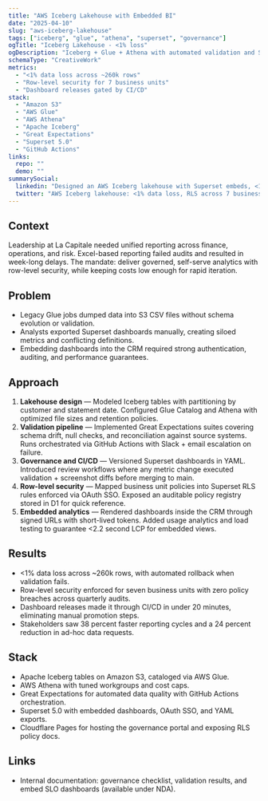 ```yaml
---
title: "AWS Iceberg Lakehouse with Embedded BI"
date: "2025-04-10"
slug: "aws-iceberg-lakehouse"
tags: ["iceberg", "glue", "athena", "superset", "governance"]
ogTitle: "Iceberg Lakehouse - <1% loss"
ogDescription: "Iceberg + Glue + Athena with automated validation and Superset 5.0 embeds."
schemaType: "CreativeWork"
metrics:
  - "<1% data loss across ~260k rows"
  - "Row-level security for 7 business units"
  - "Dashboard releases gated by CI/CD"
stack:
  - "Amazon S3"
  - "AWS Glue"
  - "AWS Athena"
  - "Apache Iceberg"
  - "Great Expectations"
  - "Superset 5.0"
  - "GitHub Actions"
links:
  repo: ""
  demo: ""
summarySocial:
  linkedin: "Designed an AWS Iceberg lakehouse with Superset embeds, <1% data loss, and RLS for 7 business units."
  twitter: "AWS Iceberg lakehouse: <1% data loss, RLS across 7 business units, dashboards deployed via CI/CD."
---
```


## Context

Leadership at La Capitale needed unified reporting across finance, operations, and risk. Excel-based reporting failed audits and resulted in week-long delays. The mandate: deliver governed, self-serve analytics with row-level security, while keeping costs low enough for rapid iteration.

## Problem

- Legacy Glue jobs dumped data into S3 CSV files without schema evolution or validation.
- Analysts exported Superset dashboards manually, creating siloed metrics and conflicting definitions.
- Embedding dashboards into the CRM required strong authentication, auditing, and performance guarantees.

## Approach

1. **Lakehouse design** — Modeled Iceberg tables with partitioning by customer and statement date. Configured Glue Catalog and Athena with optimized file sizes and retention policies.
2. **Validation pipeline** — Implemented Great Expectations suites covering schema drift, null checks, and reconciliation against source systems. Runs orchestrated via GitHub Actions with Slack + email escalation on failure.
3. **Governance and CI/CD** — Versioned Superset dashboards in YAML. Introduced review workflows where any metric change executed validation + screenshot diffs before merging to main.
4. **Row-level security** — Mapped business unit policies into Superset RLS rules enforced via OAuth SSO. Exposed an auditable policy registry stored in D1 for quick reference.
5. **Embedded analytics** — Rendered dashboards inside the CRM through signed URLs with short-lived tokens. Added usage analytics and load testing to guarantee <2.2 second LCP for embedded views.

## Results

- <1% data loss across ~260k rows, with automated rollback when validation fails.
- Row-level security enforced for seven business units with zero policy breaches across quarterly audits.
- Dashboard releases made it through CI/CD in under 20 minutes, eliminating manual promotion steps.
- Stakeholders saw 38 percent faster reporting cycles and a 24 percent reduction in ad-hoc data requests.

## Stack

- Apache Iceberg tables on Amazon S3, cataloged via AWS Glue.
- AWS Athena with tuned workgroups and cost caps.
- Great Expectations for automated data quality with GitHub Actions orchestration.
- Superset 5.0 with embedded dashboards, OAuth SSO, and YAML exports.
- Cloudflare Pages for hosting the governance portal and exposing RLS policy docs.

## Links

- Internal documentation: governance checklist, validation results, and embed SLO dashboards (available under NDA).
